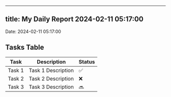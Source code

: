 
---
title: My Daily Report 2024-02-11 05:17:00
---

Date: 2024-02-11 05:17:00

## Tasks Table

| Task | Description | Status |
|------|-------------|--------|
| Task 1 | Task 1 Description | ✅ |
| Task 2 | Task 2 Description | ❌ |
| Task 3 | Task 3 Description | 🔜 |
